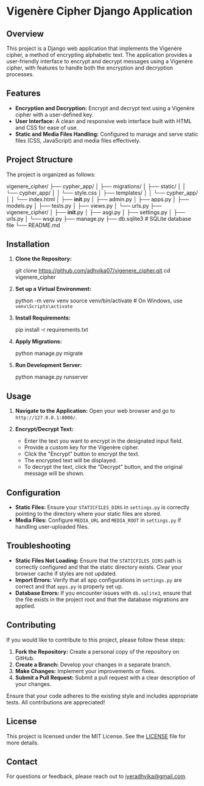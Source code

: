 # Vigenère Cipher Django Application

## Overview

This project is a Django web application that implements the Vigenère cipher, a method of encrypting alphabetic text. The application provides a user-friendly interface to encrypt and decrypt messages using a Vigenère cipher, with features to handle both the encryption and decryption processes.

## Features

- **Encryption and Decryption:** Encrypt and decrypt text using a Vigenère cipher with a user-defined key.
- **User Interface:** A clean and responsive web interface built with HTML and CSS for ease of use.
- **Static and Media Files Handling:** Configured to manage and serve static files (CSS, JavaScript) and media files effectively.

## Project Structure

The project is organized as follows:

vigenere_cipher/
    ├── cypher_app/
    │   ├── migrations/
    │   ├── static/
    │   │   └── cypher_app/
    │   │       └── style.css
    │   ├── templates/
    │   │   └── cypher_app/
    │   │       └── index.html
    │   ├── __init__.py
    │   ├── admin.py
    │   ├── apps.py
    │   ├── models.py
    │   ├── tests.py
    │   ├── views.py
    │   └── urls.py
    ├── vigenere_cipher/
    │   ├── __init__.py
    │   ├── asgi.py
    │   ├── settings.py
    │   ├── urls.py
    │   └── wsgi.py
    ├── manage.py
    ├── db.sqlite3  # SQLite database file
    └── README.md

## Installation

1. **Clone the Repository:**

   git clone https://github.com/adhvika07/vigenere_cipher.git
   cd vigenere_cipher
   
2. **Set up a Virtual Environment:**

   python -m venv venv
   source venv/bin/activate  # On Windows, use `venv\Scripts\activate`


3. **Install Requirements:**

   pip install -r requirements.txt

4. **Apply Migrations:**

   python manage.py migrate

5. **Run Development Server:**

   python manage.py runserver


## Usage

1. **Navigate to the Application:**
   Open your web browser and go to `http://127.0.0.1:8000/`.

2. **Encrypt/Decrypt Text:**
   - Enter the text you want to encrypt in the designated input field.
   - Provide a custom key for the Vigenère cipher.
   - Click the "Encrypt" button to encrypt the text.
   - The encrypted text will be displayed.
   - To decrypt the text, click the "Decrypt" button, and the original message will be shown.

## Configuration

- **Static Files:** Ensure your `STATICFILES_DIRS` in `settings.py` is correctly pointing to the directory where your static files are stored.
- **Media Files:** Configure `MEDIA_URL` and `MEDIA_ROOT` in `settings.py` if handling user-uploaded files.

## Troubleshooting

- **Static Files Not Loading:** Ensure that the `STATICFILES_DIRS` path is correctly configured and that the static directory exists. Clear your browser cache if styles are not updated.
- **Import Errors:** Verify that all app configurations in `settings.py` are correct and that `apps.py` is properly set up.
- **Database Errors:** If you encounter issues with `db.sqlite3`, ensure that the file exists in the project root and that the database migrations are applied.

## Contributing

If you would like to contribute to this project, please follow these steps:
1. **Fork the Repository:** Create a personal copy of the repository on GitHub.
2. **Create a Branch:** Develop your changes in a separate branch.
3. **Make Changes:** Implement your improvements or fixes.
4. **Submit a Pull Request:** Submit a pull request with a clear description of your changes.

Ensure that your code adheres to the existing style and includes appropriate tests. All contributions are appreciated!

## License

This project is licensed under the MIT License. See the [LICENSE](LICENSE) file for more details.

## Contact

For questions or feedback, please reach out to [iyeradhvika@gmail.com](mailto:iyeradhvika@gmail.com).
